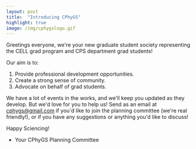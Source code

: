 ```yaml
---
layout: post
title:  "Introducing CPhyGS"
highlight: true
image: /img/cphygslogo.gif
---
```


Greetings everyone, we're your new graduate student society representing
the CELL grad program and CPS department grad students!

Our aim is to:  
1. Provide professional development opportunities.  
2. Create a strong sense of community.  
3. Advocate on behalf of grad students.  

We have a lot of events in the works, and we'll keep you updated as they develop.
But we'd love for you to help us! Send as an email at cphygs@gmail.com if you'd
like to join the planning committee (we're real friendly!), or if you have any
suggestions or anything you'd like to discuss!

Happy Sciencing!
- Your CPhyGS Planning Committee
